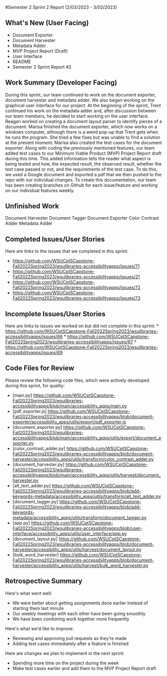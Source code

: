 #Semester 2 Sprint 2 Report (2/03/2023 - 3/02/2023)

## What's New (User Facing)
 * Document Exporter
 * Document Harvester
 * Metadata Adder
 * MVP Project Report (Draft)
 * User Interface
 * README
 * Semester 2 Sprint Report #2

## Work Summary (Developer Facing)
During this sprint, our team continued to work on the document exporter, document harvester and metadata adder. We also began working on the graphical user interface for our project. At the beginning of the sprint, Trent continued his work on the metadata adder and, after discussion between our team members, he decided to start working on the user interface. Reagan worked on creating a document layout parser to identify pieces of a document. Marisa finished the document exporter, which now works on a windows computer, although there is a weird pop-up that Trent gets when he runs the program. She tried a few fixes but was unable to find a solution at the present moment. Marisa also created the test cases for the document exporter. Along with coding the previously mentioned features, our team added test cases to our Minimum Viable Product (MVP) Project Report draft during this time. This added information tells the reader what aspect is being tested and how, the expected result, the observed result, whether the test case passed or not, and the requirements of the test case. To do this, we used a Google document and exported a pdf that we then pushed to the repo with our individual changes. To create this documentation, our team has been creating branches on Github for each issue/feature and working on our individual features weekly.

## Unfinished Work
Document Harvester
Document Tagger
Document Exporter
Color Contrast Adder
Metadata Adder

## Completed Issues/User Stories
Here are links to the issues that we completed in this sprint:

* https://github.com/WSUCptSCapstone-Fall2022Spring2023/wsulibraries-accessibilityapps/issues/71
* https://github.com/WSUCptSCapstone-Fall2022Spring2023/wsulibraries-accessibilityapps/issues/21
* https://github.com/WSUCptSCapstone-Fall2022Spring2023/wsulibraries-accessibilityapps/issues/72
* https://github.com/WSUCptSCapstone-Fall2022Spring2023/wsulibraries-accessibilityapps/issues/73

## Incomplete Issues/User Stories
 Here are links to issues we worked on but did not complete in this sprint:
*
https://github.com/WSUCptSCapstone-Fall2022Spring2023/wsulibraries-accessibilityapps/issues/66
*
https://github.com/WSUCptSCapstone-Fall2022Spring2023/wsulibraries-accessibilityapps/issues/67
*
https://github.com/WSUCptSCapstone-Fall2022Spring2023/wsulibraries-accessibilityapps/issues/69

## Code Files for Review
Please review the following code files, which were actively developed during this sprint, for quality:
 * [main.py] 
https://github.com/WSUCptSCapstone-Fall2022Spring2023/wsulibraries-accessibilityapps/blob/main/accessibility_apps/main.py
* [pdf_exporter.js] 
https://github.com/WSUCptSCapstone-Fall2022Spring2023/wsulibraries-accessibilityapps/blob/document-exporter/accessibility_apps/utils/export/pdf_exporter.js
* [document_exporter.py]
https://github.com/WSUCptSCapstone-Fall2022Spring2023/wsulibraries-accessibilityapps/blob/main/accessibility_apps/utils/export/document_exporter.py
* [color_contrast_adder.py]
https://github.com/WSUCptSCapstone-Fall2022Spring2023/wsulibraries-accessibilityapps/blob/document-harvester/accessibility_apps/utils/transform/color_contrast_adder.py
* [document_harvester.py] 
https://github.com/WSUCptSCapstone-Fall2022Spring2023/wsulibraries-accessibilityapps/blob/main/accessibility_apps/utils/harvest/document_harvester.py
* [alt_text_adder.py]
https://github.com/WSUCptSCapstone-Fall2022Spring2023/wsulibraries-accessibilityapps/blob/add-keywords-metadata/accessibility_apps/utils/transform/alt_text_adder.py
* [document_tagger.py]
https://github.com/WSUCptSCapstone-Fall2022Spring2023/wsulibraries-accessibilityapps/blob/add-keywords-metadata/accessibility_apps/utils/transform/document_tagger.py
* [app.py]
https://github.com/WSUCptSCapstone-Fall2022Spring2023/wsulibraries-accessibilityapps/blob/user-interface/accessibility_apps/utils/user_interface/app.py
* [document_layout.py]
https://github.com/WSUCptSCapstone-Fall2022Spring2023/wsulibraries-accessibilityapps/blob/document-harvester/accessibility_apps/utils/harvest/document_layout.py
* [bulk_word_harvester]
https://github.com/WSUCptSCapstone-Fall2022Spring2023/wsulibraries-accessibilityapps/blob/document-harvester/accessibility_apps/utils/harvest/bulk_word_harvester.py
 
## Retrospective Summary
Here's what went well:
  * We were better about getting assignments done earlier instead of starting them last minute
  * Our weekly meetings with each other have been going smoothly
  * We have been combining work together more frequently
 
Here's what we'd like to improve:
   * Reviewing and approving pull requests as they’re made
   * Adding test cases immediately after a feature is finished
 
Here are changes we plan to implement in the next sprint:
   * Spending more time on the project during the week
   * Make test cases earlier and add them to the MVP Project Report draft
